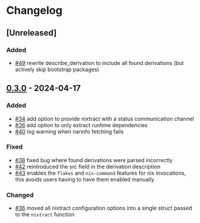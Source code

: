 # Changelog
<!-- We follow the Keep a Changelog standard https://keepachangelog.com/en/1.0.0/ -->

## [Unreleased]
### Added
- [#49](https://github.com/tweag/nixtract/pull/49) rewrite describe_derivation to include all found derivations (but actively skip bootstrap packages)

## [0.3.0] - 2024-04-17
### Added
- [#34](https://github.com/tweag/nixtract/pull/34) add option to provide nixtract with a status communication channel
- [#36](https://github.com/tweag/nixtract/pull/36) add option to only extract runtime dependencies
- [#40](https://github.com/tweag/nixtract/pull/40) log warning when narinfo fetching fails

### Fixed
- [#38](https://github.com/tweag/nixtract/pull/38) fixed bug where found derivations were parsed incorrectly
- [#42](https://github.com/tweag/nixtract/pull/42) reintroduced the src field in the derivation description
- [#43](https://github.com/tweag/nixtract/pull/43) enables the `flakes` and `nix-command` features for nix invocations, this avoids users having to have them enabled manually

### Changed
- [#36](https://github.com/tweag/nixtract/pull/36) moved all nixtract configuration options into a single struct passed to the `nixtract` function

[0.3.0]: https://github.com/tweag/nixtract/compare/v0.2.0...v0.3.0
